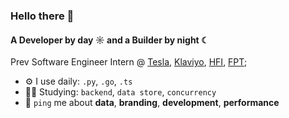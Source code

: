 ### Hello there 👋

#### A Developer by day ☼ and a Builder by night ☾

Prev Software Engineer Intern @ [Tesla](), [Klaviyo](https://www.klaviyo.com/), [HFI](https://humanfusions.org/), [FPT](https://fpt-is.com/);<br>


- ⚙️ I use daily: `.py`, `.go`, `.ts`
- 🧑‍🎓 Studying: `backend`, `data store`, `concurrency`
- 💬 `ping` me about **data**, **branding**, **development**, **performance**
